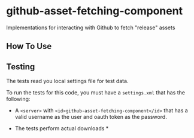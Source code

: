 # github-asset-fetching-component

Implementations for interacting with Github to fetch "release" assets

## How To Use


## Testing

The tests read you local settings file for test data.

To run the tests for this code, you must have a `settings.xml` that has the following:

* A `<server>` with `<id>github-asset-fetching-component</id>` that has a valid username as the user and oauth token as the password.

* The tests perform actual downloads *

